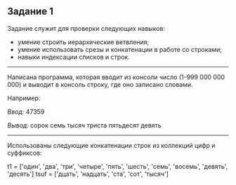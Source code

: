 ## Задание 1
Задание служит для проверки следующих навыков:
- умение строить иерархические ветвления;
- умение использовать срезы и конкатенации в работе со строками;
- навыки индексации списков и строк.
___
Написана программа, которая вводит из консоли число (1-999 000 000 000) и выводит в консоль строку, где оно записано словами. 

Например:

*Ввод:* 47359

*Вывод:* сорок семь тысяч триста пятьдесят девять
___
Использованы следующие конкатенации строк из коллекций цифр и суффиксов:

t1 = ['один', 'два', 'три', 'четыре', 'пять', 'шесть', 'семь', 'восемь', 'девять', 'десять']
tsuf = ['дцать', 'надцать', 'ста', 'сот', 'тысяч']

